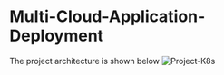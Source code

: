 # Multi-Cloud-Application-Deployment

The project architecture is shown below
![Project-K8s](https://github.com/aniketkumavat/Multi-cloud-Application-Deployment/assets/75694201/284a0362-5fc1-4d5a-a831-eecce5f00ce5)
